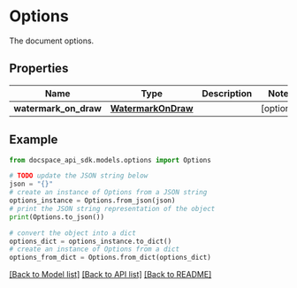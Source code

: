 # Options
The document options.

## Properties

Name | Type | Description | Notes
------------ | ------------- | ------------- | -------------
**watermark_on_draw** | [**WatermarkOnDraw**](WatermarkOnDraw.md) |  | [optional] 

## Example

```python
from docspace_api_sdk.models.options import Options

# TODO update the JSON string below
json = "{}"
# create an instance of Options from a JSON string
options_instance = Options.from_json(json)
# print the JSON string representation of the object
print(Options.to_json())

# convert the object into a dict
options_dict = options_instance.to_dict()
# create an instance of Options from a dict
options_from_dict = Options.from_dict(options_dict)
```
[[Back to Model list]](../README.md#documentation-for-models) [[Back to API list]](../README.md#documentation-for-api-endpoints) [[Back to README]](../README.md)


